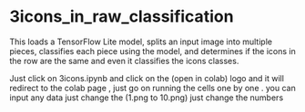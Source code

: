 # 3icons_in_raw_classification
This loads a TensorFlow Lite model, splits an input image into multiple pieces, classifies each piece using the model, and determines if the icons in the row are the same and even it classifies the icons classes.

Just click on 3icons.ipynb and click on the (open in colab) logo and it will redirect to the colab page , just go on running the cells one by one . 
you can input any data just change the (1.png to 10.png) just change the numbers
